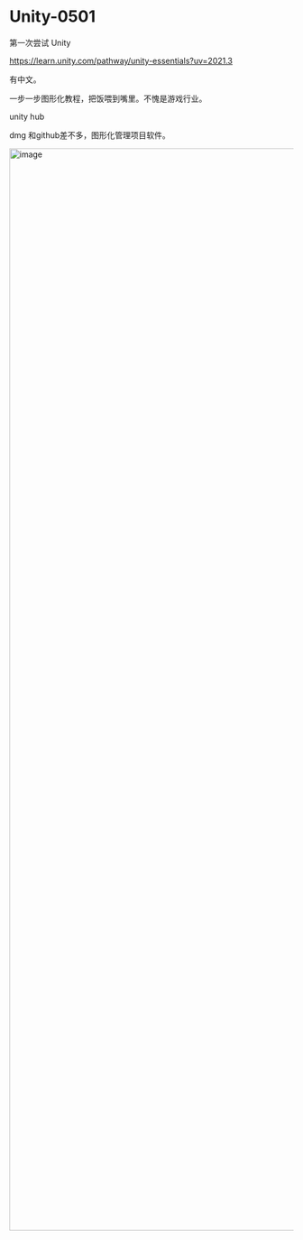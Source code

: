 # Unity-0501
第一次尝试 Unity

https://learn.unity.com/pathway/unity-essentials?uv=2021.3

有中文。

一步一步图形化教程，把饭喂到嘴里。不愧是游戏行业。

unity hub

dmg 和github差不多，图形化管理项目软件。

<img width="1920" alt="image" src="https://github.com/mykcs/Unity-0501/assets/165669834/7c86de33-10b3-4325-a39c-dad302cd0fde">
